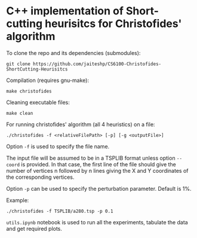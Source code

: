 # C++ implementation of Short-cutting heurisitcs for Christofides' algorithm

To clone the repo and its dependencies (submodules): 
```
git clone https://github.com/jaiteshp/CS6100-Christofides-ShortCutting-Heurisitcs
```

Compilation (requires gnu-make):
```
make christofides
```

Cleaning executable files:
```
make clean
```

For running christofides' algorithm (all 4 heuristics) on a file:
```
./christofides -f <relativeFilePath> [-p] [-g <outputFile>]
```

Option `-f` is used to specify the file name.

The input file will be assumed to be in a TSPLIB format unless option `--coord` is provided. In that case, the first line of the file should give the number of vertices n followed by n lines giving the X and Y coordinates of the corresponding vertices.

Option `-p` can be used to specify the perturbation parameter. Default is 1%.    

Example:
```
./christofides -f TSPLIB/a280.tsp -p 0.1
```

`utils.ipynb` notebook is used to run all the experiments, tabulate the data and get required plots.